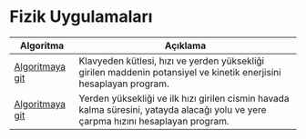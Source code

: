# Fizik Uygulamaları

| Algoritma      | Açıklama |
| ----------- | ----------- |
|[Algoritmaya git](/genel/fizik/fizik1.nim)| Klavyeden kütlesi, hızı ve yerden yüksekliği girilen maddenin potansiyel ve kinetik enerjisini hesaplayan program.|
|[Algoritmaya git](/genel/fizik/fizik2.nim)| Yerden yüksekliği ve ilk hızı girilen cismin havada kalma süresini, yatayda alacağı yolu ve yere çarpma hızını hesaplayan program.|
